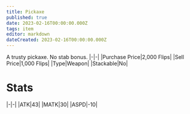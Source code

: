 ```yaml
---
title: Pickaxe
published: true
date: 2023-02-16T00:00:00.000Z
tags: item
editor: markdown
dateCreated: 2023-02-16T00:00:00.000Z
---
```


A trusty pickaxe. No stab bonus.
|-|-|
|Purchase Price|2,000 Flips|
|Sell Price|1,000 Flips|
|Type|Weapon|
|Stackable|No|

# Stats
|-|-|
|ATK|43|
|MATK|30|
|ASPD|-10|
